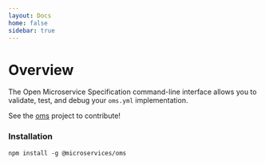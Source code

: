 ```yaml
---
layout: Docs
home: false
sidebar: true
---
```

# Overview

The Open Microservice Specification command-line interface allows you to
validate, test, and debug your `oms.yml` implementation.

See the [oms](https://github.com/microservices/oms/tree/master/packages/oms)
project to contribute!

### Installation

```
npm install -g @microservices/oms
```
